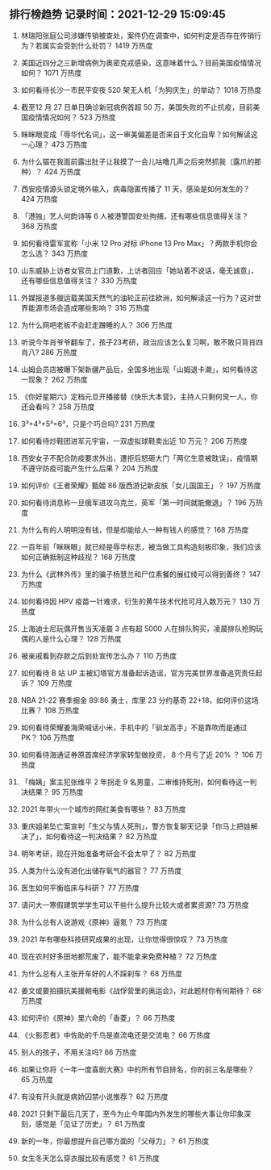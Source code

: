 
## 排行榜趋势 记录时间：2021-12-29 15:09:45
  
  1. 林瑞阳张庭公司涉嫌传销被查处，案件仍在调查中，如何判定是否存在传销行为？若属实会受到什么处罚？ 1419 万热度
    
  2. 美国近四分之三新增病例为奥密克戎感染，这意味着什么？目前美国疫情情况如何？ 1071 万热度
    
  3. 如何看待长沙一市民平安夜 520 架无人机「为狗庆生」的举动？ 1018 万热度
    
  4. 截至12 月 27 日单日确诊新冠病例首超 50 万，美国失败的不止抗疫，目前美国疫情情况如何？ 523 万热度
    
  5. 眯眯眼变成「辱华代名词」，这一审美偏差是否来自于文化自卑？如何解读这一心理？ 473 万热度
    
  6. 为什么猫在我面前露出肚子让我摸了一会儿咕噜几声之后突然抓我（露爪的那种）？ 424 万热度
    
  7. 西安疫情源头锁定境外输入，病毒隐匿传播了 11 天，感染是如何发生的？ 424 万热度
    
  8. 「港独」艺人何韵诗等 6 人被港警国安处拘捕，还有哪些信息值得关注？ 368 万热度
    
  9. 如何看待雷军宣称「小米 12 Pro 对标 iPhone 13 Pro Max」？两款手机你会怎么选？ 343 万热度
    
  10. 山东威胁上访者女官员上门道歉，上访者回应「她站着不说话，毫无诚意」，还有哪些信息值得关注？ 330 万热度
    
  11. 外媒报道多艘运载美国天然气的油轮正前往欧洲，如何解读这一行为？这对世界能源市场会造成哪些影响？ 316 万热度
    
  12. 为什么网吧老板不会赶走蹭睡的人？ 306 万热度
    
  13. 听说今年肖爷爷翻车了，孩子23考研，政治应该怎么复习啊，敢不敢只背肖四肖八? 286 万热度
    
  14. 山姆会员店被曝下架新疆产品后，全国多地出现「山姆退卡潮」，如何看待这一现象？ 262 万热度
    
  15. 《你好星期六》定档元旦开播接替《快乐大本营》，主持人只剩何炅一人，你还会看吗？ 258 万热度
    
  16. 3³+4³+5³=6³，只是个巧合吗? 231 万热度
    
  17. 如何看待炒鞋团进军元宇宙，一双虚拟球鞋卖出近 10 万元？ 206 万热度
    
  18. 西安女子不配合防疫要求外出，遭拒后怒砸大门「两亿生意被耽误」，疫情期不遵守防疫可能产生什么后果？ 204 万热度
    
  19. 如何评价《王者荣耀》甄姬 86 版西游记新皮肤「女儿国国王」？ 197 万热度
    
  20. 如何看待消息称一旦俄军进攻乌克兰，英军「第一时间就能撤退」？ 196 万热度
    
  21. 为什么有的人明明没有钱，但是却能给人一种有钱人的感觉？ 168 万热度
    
  22. 一百年前「眯眯眼」就已经是辱华标志，被当做工具构造刻板印象，我们应该如何正确抵制这种歧视？ 168 万热度
    
  23. 为什么《武林外传》里的骗子杨慧兰和尸位素餐的展红绫可以得到善终？ 147 万热度
    
  24. 如何看待因 HPV 疫苗一针难求，衍生的黄牛技术代抢可月入数万元？ 130 万热度
    
  25. 上海迪士尼玩偶开售当天凌晨 3 点有超 5000 人在排队购买，凌晨排队抢购玩偶的人是什么心理？ 128 万热度
    
  26. 被亲戚看到存款之后到处宣传怎么办？ 110 万热度
    
  27. 如何看待 B 站 UP 主被幻塔官方准备起诉造谣，官方完美世界准备追究责任起诉？ 109 万热度
    
  28. NBA 21-22 赛季掘金 89:86 勇士，库里 23 分约基奇 22+18，如何评价这场比赛？ 108 万热度
    
  29. 如何看待荣耀姜海荣喊话小米，手机中的「驯龙高手」不是靠吹而是通过 PK？ 106 万热度
    
  30. 如何看待海通证券原首席经济学家转型做投资， 8 个月亏了近 20% ？ 106 万热度
    
  31. 「梅姨」案主犯张维平 2 年拐走 9 名男童，二审维持死刑，如何看待这一判决结果？ 95 万热度
    
  32. 2021 年带火一个城市的网红美食有哪些？ 83 万热度
    
  33. 重庆姐弟坠亡案宣判「生父与情人死刑」，警方恢复聊天记录「你马上把娃解决了」，如何看待这一判决结果？ 82 万热度
    
  34. 明年考研，现在开始准备考研会不会太早了？ 82 万热度
    
  35. 人类为什么没有进化出储存氧气的器官？ 77 万热度
    
  36. 医生如何平衡临床与科研？ 77 万热度
    
  37. 请问大一寒假建筑学学生可以干些什么提升比较大或者累资源? 73 万热度
    
  38. 为什么总有人说游戏《原神》逼氪？ 73 万热度
    
  39. 2021 年有哪些科技研究成果的出现，让你觉得很惊叹？ 73 万热度
    
  40. 现在农村好多田地都荒废了，能不能拿来免费种植？ 72 万热度
    
  41. 为什么总有人主张开车好的人不踩刹车？ 68 万热度
    
  42. 姜文或要拍摄抗美援朝电影《战俘营里的奥运会》，对此题材你有何期待？ 68 万热度
    
  43. 如何评价《原神》里六命的「香菱」？ 66 万热度
    
  44. 《火影忍者》中佐助的千鸟是直流电还是交流电？ 66 万热度
    
  45. 别人的孩子，不用关注吗? 66 万热度
    
  46. 如果让你将《一年一度喜剧大赛》中的所有节目排名，你的前三名是哪些？ 65 万热度
    
  47. 有没有开头就是病娇囚禁小说推荐？ 62 万热度
    
  48. 2021 只剩下最后几天了，至今为止今年国内外发生的哪些大事让你印象深刻，感觉是「见证了历史」？ 61 万热度
    
  49. 新的一年，你最想提升自己哪方面的「父母力」？ 61 万热度
    
  50. 女生冬天怎么穿衣服比较有感觉？ 61 万热度
    